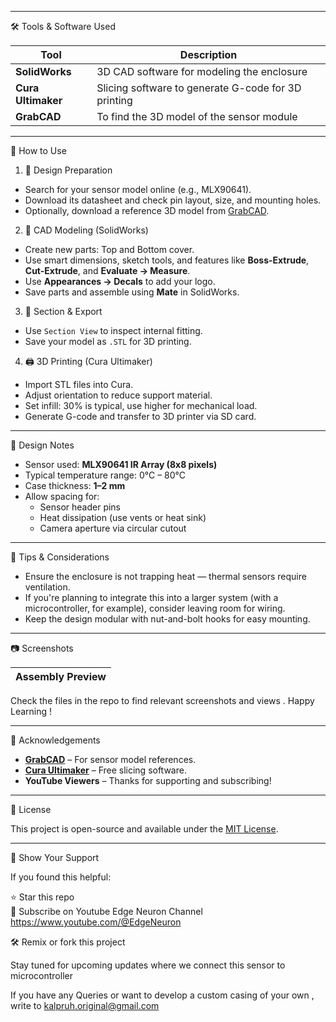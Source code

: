 
---

🛠️ Tools & Software Used

| Tool         | Description                         |
|--------------|-------------------------------------|
| **SolidWorks**   | 3D CAD software for modeling the enclosure |
| **Cura Ultimaker** | Slicing software to generate G-code for 3D printing |
| **GrabCAD**     | To find the 3D model of the sensor module |


---

🚀 How to Use

1. 📐 Design Preparation
- Search for your sensor model online (e.g., MLX90641).
- Download its datasheet and check pin layout, size, and mounting holes.
- Optionally, download a reference 3D model from [GrabCAD](https://grabcad.com).

2. 🧰 CAD Modeling (SolidWorks)
- Create new parts: Top and Bottom cover.
- Use smart dimensions, sketch tools, and features like **Boss-Extrude**, **Cut-Extrude**, and **Evaluate → Measure**.
- Use **Appearances → Decals** to add your logo.
- Save parts and assemble using **Mate** in SolidWorks.

3. 🧪 Section & Export
- Use `Section View` to inspect internal fitting.
- Save your model as `.STL` for 3D printing.

4. 🖨️ 3D Printing (Cura Ultimaker)
- Import STL files into Cura.
- Adjust orientation to reduce support material.
- Set infill: 30% is typical, use higher for mechanical load.
- Generate G-code and transfer to 3D printer via SD card.

---

📏 Design Notes

- Sensor used: **MLX90641 IR Array (8x8 pixels)**
- Typical temperature range: 0°C – 80°C
- Case thickness: **1–2 mm**
- Allow spacing for:
  - Sensor header pins
  - Heat dissipation (use vents or heat sink)
  - Camera aperture via circular cutout

---

🧠 Tips & Considerations

- Ensure the enclosure is not trapping heat — thermal sensors require ventilation.
- If you're planning to integrate this into a larger system (with a microcontroller, for example), consider leaving room for wiring.
- Keep the design modular with nut-and-bolt hooks for easy mounting.

---

📷 Screenshots

| Assembly Preview | 
|------------------|
Check the files in the repo to find relevant screenshots and views . Happy Learning !

---

🙌 Acknowledgements

- **[GrabCAD](https://grabcad.com/library/grove-thermal-imaging-camera-mlx90614-1)** – For sensor model references.
- **[Cura Ultimaker](https://ultimaker.com/software/ultimaker-cura/)** – Free slicing software.
- **YouTube Viewers** – Thanks for supporting and subscribing!

---

📜 License

This project is open-source and available under the [MIT License](LICENSE).

---

🌟 Show Your Support

If you found this helpful:

⭐ Star this repo  
🔔 Subscribe on Youtube Edge Neuron Channel  https://www.youtube.com/@EdgeNeuron

🛠️ Remix or fork this project

Stay tuned for upcoming updates where we connect this sensor to microcontroller

If you have any Queries or want to develop a custom casing of your own , write to kalpruh.original@gmail.com

